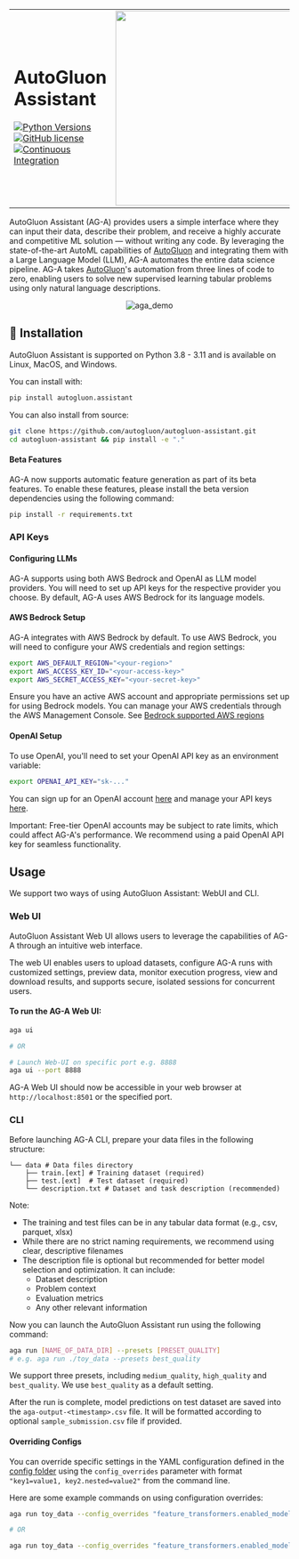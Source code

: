 <table>
<tr>
<td width="70%">

# AutoGluon Assistant
[![Python Versions](https://img.shields.io/badge/python-3.8%20%7C%203.9%20%7C%203.10%20%7C%203.11-blue)](https://pypi.org/project/autogluon.assistant/)
[![GitHub license](https://img.shields.io/badge/License-Apache_2.0-blue.svg)](./LICENSE)
[![Continuous Integration](https://github.com/autogluon/autogluon-assistant/actions/workflows/continuous_integration.yml/badge.svg)](https://github.com/autogluon/autogluon-assistant/actions/workflows/continuous_integration.yml)

</td>
<td>
<img src="https://user-images.githubusercontent.com/16392542/77208906-224aa500-6aba-11ea-96bd-e81806074030.png" width="350">
</td>
</tr>
</table>

AutoGluon Assistant (AG-A) provides users a simple interface where they can input their data, describe their problem, and receive a highly accurate and competitive ML solution — without writing any code. By leveraging the state-of-the-art AutoML capabilities of [AutoGluon](https://github.com/autogluon/autogluon) and integrating them with a Large Language Model (LLM), AG-A automates the entire data science pipeline. AG-A takes [AutoGluon](https://github.com/autogluon/autogluon)'s automation from three lines of code to zero, enabling users to solve new supervised learning tabular problems using only natural language descriptions.

<p align="center">
  <img src="https://github.com/user-attachments/assets/0f0f202e-9804-433b-928a-928cee8ff7fd" alt="aga_demo">
</p>


## 💾 Installation

AutoGluon Assistant is supported on Python 3.8 - 3.11 and is available on Linux, MacOS, and Windows.

You can install with:

```bash
pip install autogluon.assistant
```

You can also install from source:

```bash
git clone https://github.com/autogluon/autogluon-assistant.git
cd autogluon-assistant && pip install -e "."
```


#### Beta Features

AG-A now supports automatic feature generation as part of its beta features. To enable these features, please install the beta version dependencies using the following command:

```bash
pip install -r requirements.txt
```

### API Keys

#### Configuring LLMs
AG-A supports using both AWS Bedrock and OpenAI as LLM model providers. You will need to set up API keys for the respective provider you choose. By default, AG-A uses AWS Bedrock for its language models.

#### AWS Bedrock Setup
AG-A integrates with AWS Bedrock by default. To use AWS Bedrock, you will need to configure your AWS credentials and region settings:

```bash
export AWS_DEFAULT_REGION="<your-region>"
export AWS_ACCESS_KEY_ID="<your-access-key>"
export AWS_SECRET_ACCESS_KEY="<your-secret-key>"
```

Ensure you have an active AWS account and appropriate permissions set up for using Bedrock models. You can manage your AWS credentials through the AWS Management Console. See [Bedrock supported AWS regions](https://docs.aws.amazon.com/bedrock/latest/userguide/bedrock-regions.html)


#### OpenAI Setup
To use OpenAI, you'll need to set your OpenAI API key as an environment variable:

```bash
export OPENAI_API_KEY="sk-..."
```

You can sign up for an OpenAI account [here](https://platform.openai.com/) and manage your API keys [here](https://platform.openai.com/account/api-keys).

Important: Free-tier OpenAI accounts may be subject to rate limits, which could affect AG-A's performance. We recommend using a paid OpenAI API key for seamless functionality.


## Usage

We support two ways of using AutoGluon Assistant: WebUI and CLI.

### Web UI
AutoGluon Assistant Web UI allows users to leverage the capabilities of AG-A through an intuitive web interface.

The web UI enables users to upload datasets, configure AG-A runs with customized settings, preview data, monitor execution progress, view and download results, and supports secure, isolated sessions for concurrent users.

#### To run the AG-A Web UI:

```bash
aga ui

# OR

# Launch Web-UI on specific port e.g. 8888
aga ui --port 8888
```

AG-A Web UI should now be accessible in your web browser at `http://localhost:8501` or the specified port.


### CLI

Before launching AG-A CLI, prepare your data files in the following structure:

```
└── data # Data files directory
    ├── train.[ext] # Training dataset (required)
    ├── test.[ext]  # Test dataset (required)
    └── description.txt # Dataset and task description (recommended)
```

Note:
- The training and test files can be in any tabular data format (e.g., csv, parquet, xlsx)
- While there are no strict naming requirements, we recommend using clear, descriptive filenames
- The description file is optional but recommended for better model selection and optimization. It can include:
  - Dataset description
  - Problem context
  - Evaluation metrics
  - Any other relevant information

Now you can launch the AutoGluon Assistant run using the following command:

```bash
aga run [NAME_OF_DATA_DIR] --presets [PRESET_QUALITY]
# e.g. aga run ./toy_data --presets best_quality
```

We support three presets, including `medium_quality`, `high_quality` and `best_quality`. We use `best_quality` as a default setting.

After the run is complete, model predictions on test dataset are saved into the `aga-output-<timestamp>.csv` file. It will be formatted according to optional `sample_submission.csv` file if provided.

#### Overriding Configs

You can override specific settings in the YAML configuration defined in the [config folder](https://github.com/autogluon/autogluon-assistant/tree/main/src/autogluon/assistant/configs) using
the `config_overrides` parameter with format `"key1=value1, key2.nested=value2"` from the command line.


Here are some example commands on using configuration overrides:

```bash
aga run toy_data --config_overrides "feature_transformers.enabled_models=None, time_limit=3600"

# OR

aga run toy_data --config_overrides "feature_transformers.enabled_models=None" --config_overrides "time_limit=3600"
```
